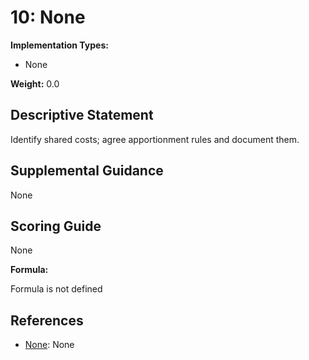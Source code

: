 # 10: None

**Implementation Types:**

- None

**Weight:** 0.0

## Descriptive Statement

Identify shared costs; agree apportionment rules and document them.

## Supplemental Guidance

None

## Scoring Guide

None

**Formula:**

Formula is not defined

## References

- [None](None): None

